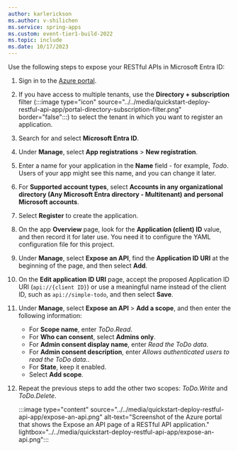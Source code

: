 ```yaml
---
author: karlerickson
ms.author: v-shilichen
ms.service: spring-apps
ms.custom: event-tier1-build-2022
ms.topic: include
ms.date: 10/17/2023
---
```


<!-- 
To reuse the Spring Apps instance creation steps in other articles, a separate markdown file is used to describe how to expose RESTful APIs.

[!INCLUDE [expose-restful-apis](expose-restful-apis.md)]

-->

Use the following steps to expose your RESTful APIs in Microsoft Entra ID:

1. Sign in to the [Azure portal](https://portal.azure.com/).

1. If you have access to multiple tenants, use the **Directory + subscription** filter (:::image type="icon" source="../../media/quickstart-deploy-restful-api-app/portal-directory-subscription-filter.png" border="false":::) to select the tenant in which you want to register an application.

1. Search for and select **Microsoft Entra ID**.

1. Under **Manage**, select **App registrations** > **New registration**.

1. Enter a name for your application in the **Name** field - for example, *Todo*. Users of your app might see this name, and you can change it later.

1. For **Supported account types**, select **Accounts in any organizational directory (Any Microsoft Entra directory - Multitenant) and personal Microsoft accounts**.

1. Select **Register** to create the application.

1. On the app **Overview** page, look for the **Application (client) ID** value, and then record it for later use. You need it to configure the YAML configuration file for this project.

1. Under **Manage**, select **Expose an API**, find the **Application ID URI** at the beginning of the page, and then select **Add**.

1. On the **Edit application ID URI** page, accept the proposed Application ID URI (`api://{client ID}`) or use a meaningful name instead of the client ID, such as `api://simple-todo`, and then select **Save**.

1. Under **Manage**, select **Expose an API** > **Add a scope**, and then enter the following information:

   - For **Scope name**, enter *ToDo.Read*.
   - For **Who can consent**, select **Admins only**.
   - For **Admin consent display name**, enter *Read the ToDo data*.
   - For **Admin consent description**, enter *Allows authenticated users to read the ToDo data.*.
   - For **State**, keep it enabled.
   - Select **Add scope**.

1. Repeat the previous steps to add the other two scopes: *ToDo.Write* and *ToDo.Delete*.

   :::image type="content" source="../../media/quickstart-deploy-restful-api-app/expose-an-api.png" alt-text="Screenshot of the Azure portal that shows the Expose an API page of a RESTful API application." lightbox="../../media/quickstart-deploy-restful-api-app/expose-an-api.png":::
